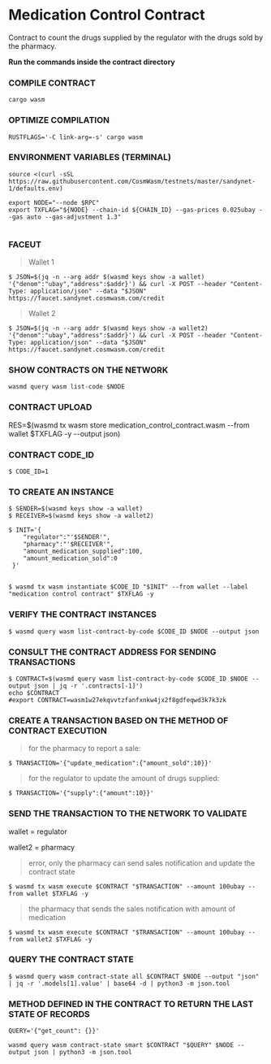 # Medication Control Contract
Contract to count the drugs supplied by the regulator with the drugs sold by the pharmacy.

**Run the commands inside the contract directory**
### COMPILE CONTRACT
```console
cargo wasm
```
### OPTIMIZE COMPILATION
```console
RUSTFLAGS='-C link-arg=-s' cargo wasm
```

### ENVIRONMENT VARIABLES (TERMINAL)
```console
source <(curl -sSL https://raw.githubusercontent.com/CosmWasm/testnets/master/sandynet-1/defaults.env)

export NODE="--node $RPC"
export TXFLAG="${NODE} --chain-id ${CHAIN_ID} --gas-prices 0.025ubay --gas auto --gas-adjustment 1.3"


```


### FACEUT
> Wallet 1
```console
$ JSON=$(jq -n --arg addr $(wasmd keys show -a wallet) '{"denom":"ubay","address":$addr}') && curl -X POST --header "Content-Type: application/json" --data "$JSON" https://faucet.sandynet.cosmwasm.com/credit
```
> Wallet 2
```console
$ JSON=$(jq -n --arg addr $(wasmd keys show -a wallet2) '{"denom":"ubay","address":$addr}') && curl -X POST --header "Content-Type: application/json" --data "$JSON" https://faucet.sandynet.cosmwasm.com/credit

```



### SHOW CONTRACTS ON THE NETWORK
```console
wasmd query wasm list-code $NODE
```

### CONTRACT UPLOAD
RES=$(wasmd tx wasm store medication_control_contract.wasm --from wallet $TXFLAG -y --output json)

### CONTRACT CODE_ID
```console
$ CODE_ID=1
```

### TO CREATE AN INSTANCE
```console
$ SENDER=$(wasmd keys show -a wallet)
$ RECEIVER=$(wasmd keys show -a wallet2)

$ INIT='{
    "regulator":"'$SENDER'",
    "pharmacy":"'$RECEIVER'",
    "amount_medication_supplied":100,
    "amount_medication_sold":0
 }'


$ wasmd tx wasm instantiate $CODE_ID "$INIT" --from wallet --label "medication control contract" $TXFLAG -y
```

### VERIFY THE CONTRACT INSTANCES
```console
$ wasmd query wasm list-contract-by-code $CODE_ID $NODE --output json
```

### CONSULT THE CONTRACT ADDRESS FOR SENDING TRANSACTIONS
```console
$ CONTRACT=$(wasmd query wasm list-contract-by-code $CODE_ID $NODE --output json | jq -r '.contracts[-1]')
echo $CONTRACT
#export CONTRACT=wasm1w27ekqvvtzfanfxnkw4jx2f8gdfeqwd3k7k3zk
```


### CREATE A TRANSACTION BASED ON THE METHOD OF CONTRACT EXECUTION
> for the pharmacy to report a sale:
```console
$ TRANSACTION='{"update_medication":{"amount_sold":10}}'
```
> for the regulator to update the amount of drugs supplied:
```console
$ TRANSACTION='{"supply":{"amount":10}}'
```

### SEND THE TRANSACTION TO THE NETWORK TO VALIDATE
wallet = regulator

wallet2 = pharmacy

> error, only the pharmacy can send sales notification and update the contract state
```console
$ wasmd tx wasm execute $CONTRACT "$TRANSACTION" --amount 100ubay --from wallet $TXFLAG -y
```
> the pharmacy that sends the sales notification with amount of medication
```console
$ wasmd tx wasm execute $CONTRACT "$TRANSACTION" --amount 100ubay --from wallet2 $TXFLAG -y
```

### QUERY THE CONTRACT STATE
```console
$ wasmd query wasm contract-state all $CONTRACT $NODE --output "json" | jq -r '.models[1].value' | base64 -d | python3 -m json.tool
```


### METHOD DEFINED IN THE CONTRACT TO RETURN THE LAST STATE OF RECORDS
```console
QUERY='{"get_count": {}}'

wasmd query wasm contract-state smart $CONTRACT "$QUERY" $NODE --output json | python3 -m json.tool
```
